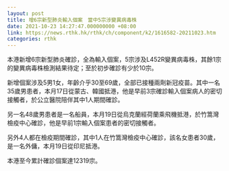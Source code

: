 ```yaml
---
layout: post
title: 增6宗新型肺炎輸入個案　當中5宗涉變異病毒株
date: 2021-10-23 14:27:47.000000000 +08:00
link: https://news.rthk.hk/rthk/ch/component/k2/1616582-20211023.htm
categories: rthk
---
```


本港新增6宗新型肺炎確診，全為輸入個案，5宗涉及L452R變異病毒株，其餘1宗的變異病毒株檢測結果待定；至於初步確診有少於10宗。

新增個案涉及5男1女，年齡介乎30至69歲，全部已接種兩劑新冠疫苗。其中一名35歲男患者，本月17日從蒙古、韓國抵港，他是早前3宗確診輸入個案病人的密切接觸者，於公立醫院陪伴其中1人期間確診。

另一名48歲男患者是一名船員，本月19日從烏克蘭經荷蘭乘飛機抵港，於竹篙灣檢疫中心確診，他是早前1宗輸入個案患者的密切接觸者。

另外4人都在檢疫期間確診，其中1人在竹篙灣檢疫中心確診，該名女患者30歲，是一名外傭，本月19日從印尼抵港。

本港至今累計確診個案達12319宗。
